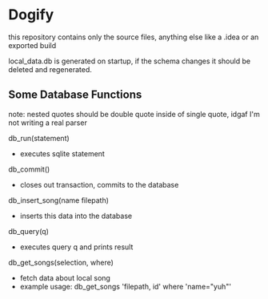 # Dogify

this repository contains only the source files, anything else like a .idea or an exported build

local_data.db is generated on startup, if the schema changes it should be deleted and regenerated.

## Some Database Functions
note: nested quotes should be double quote inside of single quote, idgaf I'm not writing a real parser

db_run(statement)
- executes sqlite statement

db_commit()
- closes out transaction, commits to the database

db_insert_song(name filepath)
- inserts this data into the database

db_query(q)
- executes query q and prints result

db_get_songs(selection, where)
- fetch data about local song
- example usage: db_get_songs 'filepath, id' where 'name="yuh"'
